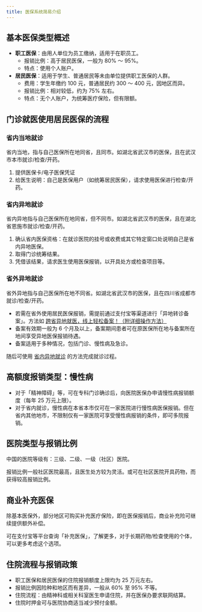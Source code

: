 ```yaml
---
title: 医保系统简易介绍
---
```


## 基本医保类型概述

- **职工医保**：由用人单位为员工缴纳，适用于在职员工。
  - 报销比例：高于居民医保，一般为 80% ～ 95%。
  - 特点：使用个人账户。
- **居民医保**：适用于学生、普通居民等未由单位提供职工医保的人群。
  - 费用：学生年缴约 100 元，普通居民约 300 ～ 400 元，因地区而异。
  - 报销比例：相对较低，约为 75% 左右。
  - 特点：无个人账户，为统筹医疗保险，但有限额。

## 门诊就医使用居民医保的流程

### 省内当地就诊

省内当地，指与自己医保所在地同省，且同市。如湖北省武汉市的医保，且在武汉市本市就诊/检查/开药。

1. 提供医保卡/电子医保凭证
2. 给医生说明：自己是医保用户（如统筹居民医保），请求使用医保进行检查/开药。

### 省内异地就诊

省内异地指与自己医保所在地同省，但不同市。如湖北省武汉市的医保，且在湖北省恩施市就诊/检查/开药。

1. 确认省内医保资格：在就诊医院的挂号或收费或其它特定窗口处说明自己是省内异地医保。
2. 取得门诊统筹结果。
3. 凭借该结果，请求医生使用医保报销，以开具处方或检查项目等。

### 省外异地就诊

省外异地指与自己医保所在地不同省。如湖北省武汉市的医保，且在四川省成都市就诊/检查/开药。

- 若需在省外使用居民医保报销，需提前通过支付宝等渠道进行「异地转诊备案」。方法如 [跨省异地就医，线上轻松备案！（附详细操作方法）](https://www.gov.cn/fuwu/2023-02/10/content_5741028.htm)
- 备案有效期一般为 6 个月及以上，备案期间患者可在原医保所在地与备案所在地间享受异地医保报销待遇。
- 备案适用于多种情况，包括门诊、慢性病及急诊。

随后可使用 [省内异地就诊](#省内异地就诊) 的方法完成就诊过程。

## 高额度报销类型：慢性病

- 对于「精神障碍」等，可在专科门诊确诊后，向医院医保办申请慢性病报销额度（每年 25 万元上限）。
- 对于省内就诊，慢性病在本省本市仅可在一家医院进行慢性病医保报销。但在省内其他地市，不限制仅有一家医院可享受慢性病报销的条件，即可多院报销。

## 医院类型与报销比例

中国的医院等级有：三级、二级、一级（社区）医院。

报销比例一般社区医院最高，且医生处方较为灵活。或可在社区医院开具药物，而获得较高报销比例。

## 商业补充医保

除基本医保外，部分地区可购买补充医疗保险，即在医保报销后，商业补充险可继续提供额外补偿。

可在支付宝等平台查询「补充医保」，了解更多，对于长期药物/检查使用的个体，可以更多考虑这个选项。

## 住院流程与报销政策

- 职工医保和居民医保的住院报销额度上限均为 25 万元左右。
- 报销比例因险种和地区而有差异，一般从 60% 至 95% 不等。
- 住院流程：由精神科或相关科室医生申请住院，并在医保办要求联网结算。
- 住院时押金可与医院协商适当减少预付金额。
